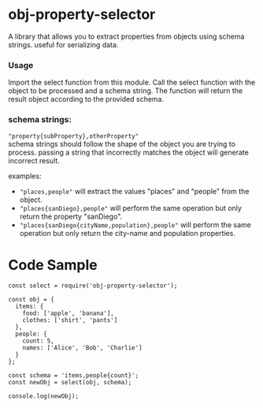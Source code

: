 # obj-property-selector
A library that allows you to extract properties from objects using schema strings.
useful for serializing data.

### Usage
Import the select function from this module.
Call the select function with the object to be processed and a schema string.
The function will return the result object according to the provided schema.

### schema strings: 
```"property{subProperty},otherProperty"```
<br/>schema strings should follow the shape of the object you are trying to process. 
passing a string that incorrectly matches the object will generate incorrect result. 

examples:
- `"places,people"` will extract the values "places" and "people" from the object.
- `"places{sanDiego},people"` will perform the same operation but only return the property "sanDiego".
- `"places{sanDiego{cityName,population},people"` will perform the same operation but only return the city-name and population properties.

# Code Sample
```
const select = require('obj-property-selector');

const obj = {
  items: {
    food: ['apple', 'banana'],
    clothes: ['shirt', 'pants']
  },
  people: {
    count: 5,
    names: ['Alice', 'Bob', 'Charlie']
  }
};

const schema = 'items,people{count}';
const newObj = select(obj, schema);

console.log(newObj);
